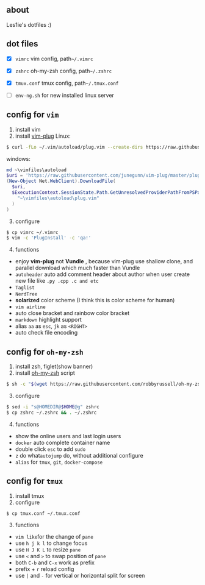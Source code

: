 ## about 
Les1ie's dotfiles :)


## dot files 
- [x] `vimrc` vim config, path`~/.vimrc`
- [x] `zshrc` oh-my-zsh config, path`~/.zshrc`
- [x] `tmux.conf` tmux config, path`~/.tmux.conf` 
- [ ] `env-ng.sh` for new installed linux server


## config for `vim`
1. install vim
2. install [vim-plug](https://github.com/junegunn/vim-plug)
Linux:

```bash
$ curl -fLo ~/.vim/autoload/plug.vim --create-dirs https://raw.githubusercontent.com/junegunn/vim-plug/master/plug.vim
```
windows:

```powershell
md ~\vimfiles\autoload
$uri = 'https://raw.githubusercontent.com/junegunn/vim-plug/master/plug.vim'
(New-Object Net.WebClient).DownloadFile(
  $uri,
  $ExecutionContext.SessionState.Path.GetUnresolvedProviderPathFromPSPath(
    "~\vimfiles\autoload\plug.vim"
  )
)
```



3. configure 

```bash
$ cp vimrc ~/.vimrc
$ vim -c 'PlugInstall' -c 'qa!'
```
4. functions

- enjoy **vim-plug** not **Vundle** , because vim-plug use shallow clone, and parallel download which much faster than Vundle
- `autoheader` auto add comment header about author when user create new file like `.py .cpp .c and etc`
- `Taglist`
- `NerdTree` 
- **solarized** color scheme (I think this is color scheme for human)
- `vim airline`
- auto close bracket and rainbow color bracket
- `markdown` highlight support
- alias `aa` as `esc`, `jk` as `<RIGHT>`
- auto check file encoding 

## config for  `oh-my-zsh`
1. install zsh, figlet(show banner)
2. install [oh-my-zsh](https://github.com/robbyrussell/oh-my-zsh) script
```bash
$ sh -c "$(wget https://raw.githubusercontent.com/robbyrussell/oh-my-zsh/master/tools/install.sh -O -)"
```
3. configure

```bash
$ sed -i "s@HOMEDIR@$HOME@g" zshrc
$ cp zshrc ~/.zshrc && . ~/.zshrc
```
4. functions

- show the online users and last login users
- `docker` auto complete container name
- double click `esc` to add  `sudo`
- `z` do what`autojump`  do, without additional configure
- `alias` for `tmux`, `git`, `docker-compose`

## config for `tmux`
1. install tmux
2. configure
```bash
$ cp tmux.conf ~/.tmux.conf
```
3. functions
- `vim like`for the change of `pane`
- use `h j k l` to change focus
- use `H J K L` to resize `pane`
- use  `<` and `>` to swap position of `pane`
- both `C-b` and `C-x` work as prefix
- prefix + `r` reload config
- use `|` and `-` for vertical or horizontal split for screen

